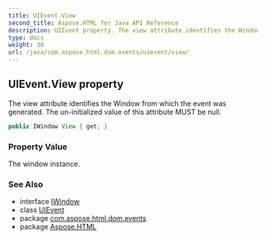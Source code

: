 ```yaml
---
title: UIEvent.View
second_title: Aspose.HTML for Java API Reference
description: UIEvent property. The view attribute identifies the Window from which the event was generated. The un-initialized value of this attribute MUST be null
type: docs
weight: 30
url: /java/com.aspose.html.dom.events/uievent/view/
---
```

## UIEvent.View property

The view attribute identifies the Window from which the event was generated. The un-initialized value of this attribute MUST be null.

```java
public IWindow View { get; }
```

### Property Value

The window instance.

### See Also

* interface [IWindow](../../../com.aspose.html.window/iwindow/)
* class [UIEvent](../)
* package [com.aspose.html.dom.events](../../uievent/)
* package [Aspose.HTML](../../../)

